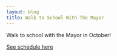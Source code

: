 ```yaml
---
layout: blog
title: Walk to School With The Mayor
---
```


Walk to school with the Mayor in October!

[See schedule here](https://storage.googleapis.com/static.rutherford-nj.com/recreation/posts/Walk%20to%20School%20-%20color.pdf)


